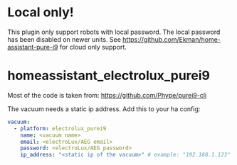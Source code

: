 # Local only!
This plugin only support robots with local password. The local password has been disabled on newer units. 
See https://github.com/Ekman/home-assistant-pure-i9 for cloud only support.


# homeassistant_electrolux_purei9

Most of the code is taken from: https://github.com/Phype/purei9-cli

The vacuum needs a static ip address. 
Add this to your ha config:

``` yaml
vacuum:
  - platform: electrolux_purei9
    name: <vacuum name>
    email: <electroLux/AEG email>
    password: <electroLux/AEG password>
    ip_address: "<static ip of the vacuum>" # example: "192.168.1.123"
```
